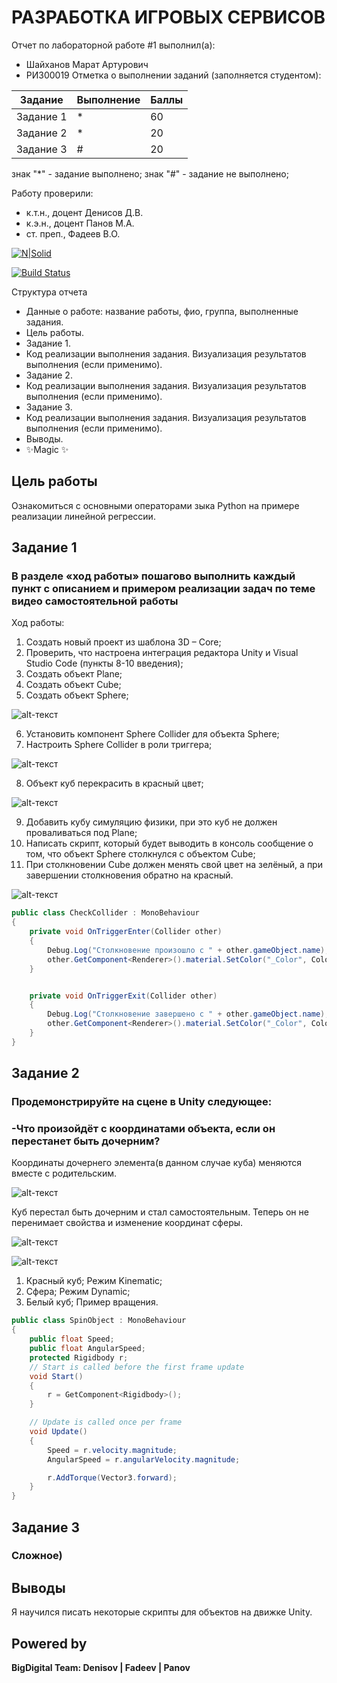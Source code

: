 # РАЗРАБОТКА ИГРОВЫХ СЕРВИСОВ
Отчет по лабораторной работе #1 выполнил(а):
- Шайханов Марат Артурович
- РИ300019
Отметка о выполнении заданий (заполняется студентом):

| Задание | Выполнение | Баллы |
| ------ | ------ | ------ |
| Задание 1 | * | 60 |
| Задание 2 | * | 20 |
| Задание 3 | # | 20 |

знак "*" - задание выполнено; знак "#" - задание не выполнено;

Работу проверили:
- к.т.н., доцент Денисов Д.В.
- к.э.н., доцент Панов М.А.
- ст. преп., Фадеев В.О.

[![N|Solid](https://cldup.com/dTxpPi9lDf.thumb.png)](https://nodesource.com/products/nsolid)

[![Build Status](https://travis-ci.org/joemccann/dillinger.svg?branch=master)](https://travis-ci.org/joemccann/dillinger)

Структура отчета

- Данные о работе: название работы, фио, группа, выполненные задания.
- Цель работы.
- Задание 1.
- Код реализации выполнения задания. Визуализация результатов выполнения (если применимо).
- Задание 2.
- Код реализации выполнения задания. Визуализация результатов выполнения (если применимо).
- Задание 3.
- Код реализации выполнения задания. Визуализация результатов выполнения (если применимо).
- Выводы.
- ✨Magic ✨

## Цель работы
Ознакомиться с основными операторами зыка Python на примере реализации линейной регрессии.

## Задание 1
### В разделе «ход работы» пошагово выполнить каждый пункт с описанием и примером реализации задач по теме видео самостоятельной работы
Ход работы:
1. Создать новый проект из шаблона 3D – Core;
2. Проверить, что настроена интеграция редактора Unity и Visual Studio Code (пункты 8-10 введения);
3. Создать объект Plane;
4. Создать объект Cube;
5. Создать объект Sphere;


![alt-текст](https://github.com/CyberTatarin/DA-in-GameDev-lab1/blob/main/screenshots/pp.jpg)


6. Установить компонент Sphere Collider для объекта Sphere;
7. Настроить Sphere Collider в роли триггера;


![alt-текст](https://github.com/CyberTatarin/DA-in-GameDev-lab1/blob/main/screenshots/pp3.png)


8. Объект куб перекрасить в красный цвет;


![alt-текст](https://github.com/CyberTatarin/DA-in-GameDev-lab1/blob/main/screenshots/pp2.jpg)


9. Добавить кубу симуляцию физики, при это куб не должен проваливаться под Plane;
10. Написать скрипт, который будет выводить в консоль сообщение о том, что объект Sphere столкнулся с объектом Cube;
11. При столкновении Cube должен менять свой цвет на зелёный, а при завершении столкновения обратно на красный.


![alt-текст](https://github.com/CyberTatarin/DA-in-GameDev-lab1/blob/main/screenshots/perv.gif "gifka")


```c#
public class CheckCollider : MonoBehaviour
{
    private void OnTriggerEnter(Collider other)
    {
        Debug.Log("Столкновение произошло с " + other.gameObject.name);
        other.GetComponent<Renderer>().material.SetColor("_Color", Color.green);
    }


    private void OnTriggerExit(Collider other)
    {
        Debug.Log("Столкновение завершено с " + other.gameObject.name);
        other.GetComponent<Renderer>().material.SetColor("_Color", Color.red);
    }
}
```
## Задание 2
### Продемонстрируйте на сцене в Unity следующее:
### -Что произойдёт с координатами объекта, если он перестанет быть дочерним?
Координаты дочернего элемента(в данном случае куба) меняются вместе с родительским.


![alt-текст](https://github.com/CyberTatarin/DA-in-GameDev-lab1/blob/main/screenshots/child.gif)


Куб перестал быть дочерним и стал самостоятельным. Теперь он не перенимает свойства и изменение координат сферы. 


![alt-текст](https://github.com/CyberTatarin/DA-in-GameDev-lab1/blob/main/screenshots/pp4.jpg)


![alt-текст](https://github.com/CyberTatarin/DA-in-GameDev-lab1/blob/main/screenshots/rigid.gif)


1. Красный куб; Режим Kinematic;
2. Сфера; Режим Dynamic;
3. Белый куб; Пример вращения.


```c#
public class SpinObject : MonoBehaviour
{
    public float Speed;
    public float AngularSpeed;
    protected Rigidbody r;
    // Start is called before the first frame update
    void Start()
    {
        r = GetComponent<Rigidbody>();
    }

    // Update is called once per frame
    void Update()
    {
        Speed = r.velocity.magnitude;
        AngularSpeed = r.angularVelocity.magnitude;

        r.AddTorque(Vector3.forward);
    }
}
```
## Задание 3
### Сложное)



## Выводы

Я научился писать некоторые скрипты для объектов на движке Unity.

## Powered by

**BigDigital Team: Denisov | Fadeev | Panov**
